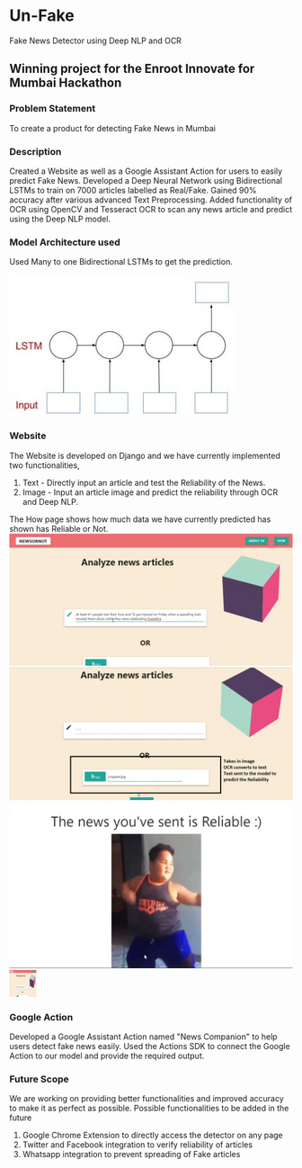 # Un-Fake
Fake News Detector using Deep NLP and OCR 
## Winning project for the Enroot Innovate for Mumbai Hackathon


### Problem Statement
To create a product for detecting Fake News in Mumbai

### Description

Created a Website as well as a Google Assistant Action for users to easily predict Fake News. Developed a Deep Neural Network using Bidirectional LSTMs to train on 7000 articles labelled as Real/Fake. Gained 90% accuracy after various advanced Text Preprocessing.
Added functionality of OCR using OpenCV and Tesseract OCR to scan any news article and predict using the Deep NLP model. 

### Model Architecture used

Used Many to one Bidirectional LSTMs to get the prediction.

![Many to one architecture](https://github.com/Somil112/Un-Fake/blob/master/Screenshots/ss3.jpg)

### Website

The Website is developed on Django and we have currently implemented two functionalities,
1) Text - Directly input an article and test the Reliability of the News.
2) Image - Input an article image and predict the reliability through OCR and Deep NLP.

The How page shows how much data we have currently predicted has shown has Reliable or Not.
![Web Screenshot 1](https://github.com/Somil112/Un-Fake/blob/master/Screenshots/ss1.png)
![Web Screenshot 2](https://github.com/Somil112/Un-Fake/blob/master/Screenshots/ss4.png)
![Web Screenshot 3](https://github.com/Somil112/Un-Fake/blob/master/Screenshots/ss2.png)
<img src="https://github.com/Somil112/Un-Fake/blob/master/Screenshots/ss1.png" height="48" width="48" >


### Google Action

Developed a Google Assistant Action named "News Companion" to help users detect fake news easily. Used the Actions SDK to connect the Google Action to our model and provide the required output.


### Future Scope
We are working on providing better functionalities and improved accuracy to make it as perfect as possible.
Possible functionalities to be added in the future

1) Google Chrome Extension to directly access the detector on any page
2) Twitter and Facebook integration to verify reliability of articles
3) Whatsapp integration to prevent spreading of Fake articles
